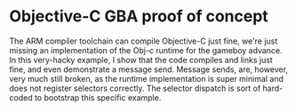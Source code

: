 # Objective-C GBA proof of concept

The ARM compiler toolchain can compile Objective-C just fine, we're just missing an implementation of the Obj-c runtime for the gameboy advance. In this very-hacky example, I show that the code compiles and links just fine, and even demonstrate a message send. Message sends, are, however, very much still broken, as the runtime implementation is super minimal and does not register selectors correctly. The selector dispatch is sort of hard-coded to bootstrap this specific example.